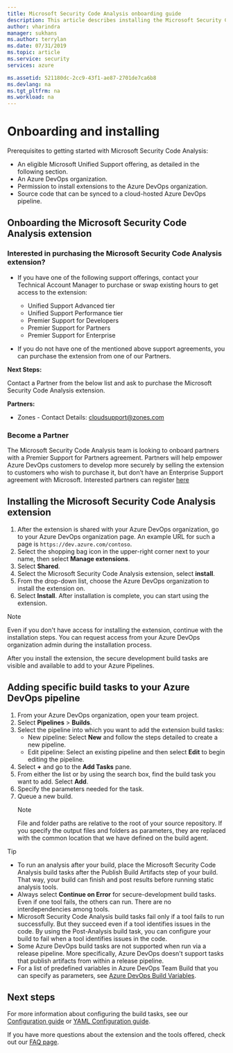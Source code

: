 ```yaml
---
title: Microsoft Security Code Analysis onboarding guide
description: This article describes installing the Microsoft Security Code Analysis extension
author: vharindra
manager: sukhans
ms.author: terrylan
ms.date: 07/31/2019
ms.topic: article
ms.service: security
services: azure

ms.assetid: 521180dc-2cc9-43f1-ae87-2701de7ca6b8
ms.devlang: na
ms.tgt_pltfrm: na
ms.workload: na
---
```


# Onboarding and installing

Prerequisites to getting started with Microsoft Security Code Analysis:

- An eligible Microsoft Unified Support offering, as detailed in the following section.
- An Azure DevOps organization.
- Permission to install extensions to the Azure DevOps organization.
- Source code that can be synced to a cloud-hosted Azure DevOps pipeline.

## Onboarding the Microsoft Security Code Analysis extension

### Interested in purchasing the Microsoft Security Code Analysis extension?

- If you have one of the following support offerings, contact your Technical Account Manager to purchase or swap existing hours to get access to the extension:
  - Unified Support Advanced tier
  - Unified Support Performance tier
  - Premier Support for Developers
  - Premier Support for Partners
  - Premier Support for Enterprise

- If you do not have one of the mentioned above support agreements, you can purchase the extension from one of our Partners.

**Next Steps:**

Contact a Partner from the below list and ask to purchase the Microsoft Security Code Analysis extension.

**Partners:**

- Zones - Contact Details: cloudsupport@zones.com

### Become a Partner

The Microsoft Security Code Analysis team is looking to onboard partners with a Premier Support for Partners agreement. Partners will help empower Azure DevOps customers to develop more securely by selling the extension to customers who wish to purchase it, but don’t have an Enterprise Support agreement with Microsoft. Interested partners can register [here](http://www.microsoftpartnersupport.com/msrd/opin)

## Installing the Microsoft Security Code Analysis extension

1. After the extension is shared with your Azure DevOps organization, go to your Azure DevOps organization page. An example URL for such a page is `https://dev.azure.com/contoso`.
1. Select the shopping bag icon in the upper-right corner next to your name, then select **Manage extensions**.
1. Select **Shared**.
1. Select the Microsoft Security Code Analysis extension, select **install**.
1. From the drop-down list, choose the Azure DevOps organization to install the extension on.
1. Select **Install**. After installation is complete, you can start using the extension.

>[!NOTE]
> Even if you don't have access for installing the extension, continue with the installation steps. You can request access from your Azure DevOps organization admin during the installation process.

After you install the extension, the secure development build tasks are visible and available to add to your Azure Pipelines.

## Adding specific build tasks to your Azure DevOps pipeline

1. From your Azure DevOps organization, open your team project.
1. Select **Pipelines** > **Builds**.
1. Select the pipeline into which you want to add the extension build tasks:
   - New pipeline: Select **New** and follow the steps detailed to create a new pipeline.
   - Edit pipeline: Select an existing pipeline and then select **Edit** to begin editing the pipeline.
1. Select **+** and go to the **Add Tasks** pane.
1. From either the list or by using the search box, find the build task you want to add. Select **Add**.
1. Specify the parameters needed for the task.
1. Queue a new build.
   >[!NOTE]
   >File and folder paths are relative to the root of your source repository. If you specify the output files and folders as parameters, they are replaced with the common location that we have defined on the build agent.

> [!TIP]
>
> - To run an analysis after your build, place the Microsoft Security Code Analysis build tasks after the Publish Build Artifacts step of your build. That way, your build can finish and post results before running static analysis tools.
> - Always select **Continue on Error** for secure-development build tasks. Even if one tool fails, the others can run. There are no interdependencies among tools.
> - Microsoft Security Code Analysis build tasks fail only if a tool fails to run successfully. But they succeed even if a tool identifies issues in the code. By using the Post-Analysis build task, you can configure your build to fail when a tool identifies issues in the code.
> - Some Azure DevOps build tasks are not supported when run via a release pipeline. More specifically, Azure DevOps doesn't support tasks that publish artifacts from within a release pipeline.
> - For a list of predefined variables in Azure DevOps Team Build that you can specify as parameters, see [Azure DevOps Build Variables](https://docs.microsoft.com/azure/devops/pipelines/build/variables?tabs=batch&view=vsts).

## Next steps

For more information about configuring the build tasks, see our [Configuration guide](security-code-analysis-customize.md) or [YAML Configuration guide](yaml-configuration.md).

If you have more questions about the extension and the tools offered, check out our [FAQ page](security-code-analysis-faq.md).
